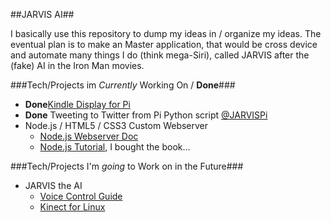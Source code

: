 ##JARVIS AI##

I basically use this repository to dump my ideas in / organize my ideas.
The eventual plan is to make an Master application, that would be cross device and automate many things I do (think mega-Siri), called JARVIS after the (fake) AI in the Iron Man movies.

###Tech/Projects im *Currently* Working On / **Done**###
* **Done**[Kindle Display for Pi](http://www.ponnuki.net/2012/09/kindleberry-pi/)
* **Done** Tweeting to Twitter from Pi Python script [@JARVISPi](https://twitter.com/JARVISPi)
* Node.js / HTML5 / CSS3 Custom Webserver
    * [Node.js Webserver Doc](http://nodejs.org/api/http.html)
    * [Node.js Tutorial](http://www.nodebeginner.org/#server-side-javascript), I bought the book...

###Tech/Projects I'm *going* to Work on in the Future###
* JARVIS the AI 
    * [Voice Control Guide](http://harizanov.com/2013/03/siri-like-voice-chat-with-raspberry-pi-keep-kids-busy-for-a-while/)
    * [Kinect for Linux](http://openkinect.org/wiki/Main_Page)
